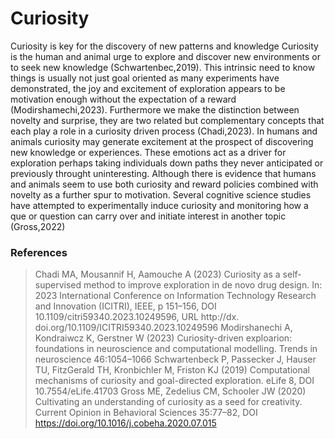 # Curiosity
Curiosity is key for the discovery of new patterns and knowledge
Curiosity is the human and animal urge to explore and discover new environments or to seek new knowledge (Schwartenbec,2019). This intrinsic need to know things is usually not just goal oriented as many experiments have demonstrated,  the joy and excitement of exploration appears to be motivation enough without the expectation of a reward (Modirshamechi,2023). Furthermore we make the distinction between novelty and surprise, they are two related but complementary concepts that each play a role in a curiosity driven process (Chadi,2023).  In humans and animals curiosity may generate excitement at the prospect of discovering new knowledge or experiences. These emotions act as a driver for exploration perhaps taking individuals down paths they never anticipated or previously throught uninteresting.  Although there is evidence that humans and animals seem to use both curiosity and reward policies combined with novelty as a further spur to motivation. Several cognitive science studies have attempted to experimentally  induce curiosity and monitoring how a que or question can carry over and initiate interest in another topic (Gross,2022)

### References
>  Chadi MA, Mousannif H, Aamouche A (2023) Curiosity as a self-supervised method to improve exploration in de novo drug design. In: 2023 International Conference on Information Technology Research and Innovation (ICITRI), IEEE, p 151–156, DOI 10.1109/citri59340.2023.10249596, URL http://dx. doi.org/10.1109/ICITRI59340.2023.10249596
> Modirshanechi A, Kondraiwcz K, Gerstner W (2023) Curiosity-driven exploarion: foundations in neuroscience and computational modelling. Trends in neuroscience 46:1054–1066
> Schwartenbeck P, Passecker J, Hauser TU, FitzGerald TH, Kronbichler M, Friston KJ (2019) Computational mechanisms of curiosity and goal-directed exploration. eLife 8, DOI 10.7554/eLife.41703
> Gross ME, Zedelius CM, Schooler JW (2020) Cultivating an understanding of curiosity as a seed for creativity. Current Opinion in Behavioral Sciences 35:77–82, DOI https://doi.org/10.1016/j.cobeha.2020.07.015
